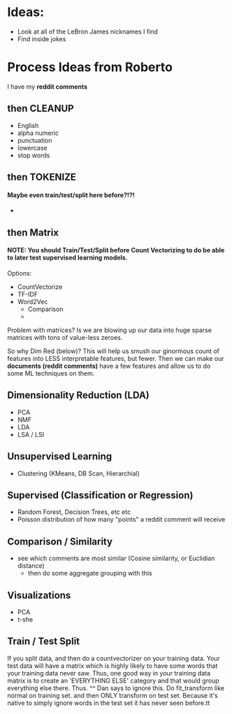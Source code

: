 # Ideas:

- Look at all of the LeBron James nicknames I find
- Find inside jokes


# Process Ideas from Roberto

I have my **reddit comments**

## then CLEANUP

* English
* alpha numeric
* punctuation
* lowercase
* stop words

## then TOKENIZE

#### Maybe even train/test/split here before?!?!
* 

## then Matrix

#### NOTE: You should Train/Test/Split before Count Vectorizing to do be able to later test supervised learning models.

Options:
* CountVectorize
* TF-IDF
* Word2Vec
  * Comparison
  * 
  
  
Problem with matrices? Is we are blowing up our data into huge sparse matrices with tons of value-less zeroes.

So why Dim Red (below)? This will help us smush our ginormous count of features into LESS interpretable features, but fewer.
Then we can make our **documents (reddit comments)** have a few features and allow us to do some ML techniques on them.

## Dimensionality Reduction (LDA)

* PCA
* NMF
* LDA
* LSA / LSI


## Unsupervised Learning

* Clustering (KMeans, DB Scan, Hierarchial)

## Supervised (Classification or Regression)

* Random Forest, Decision Trees, etc etc
* Poisson distribution of how many "points" a reddit comment will receive

## Comparison / Similarity

* see which comments are most similar (Cosine similarity, or Euclidian distance)
  * then do some aggregate grouping with this
  
## Visualizations

* PCA
* t-she


## Train / Test Split

If you split data, and then do a countvectorizer on your training data. Your test data will have a matrix which is highly likely to have some words that your training data never saw. Thus, one good way in your training data matrix is to create an 'EVERYTHING ELSE' category and that would group everything else there. Thus.
^^ Dan says to ignore this. Do fit_transform like normal on training set. and then ONLY transform on test set. Because it's native to simply ignore words in the test set it has never seen before.tt